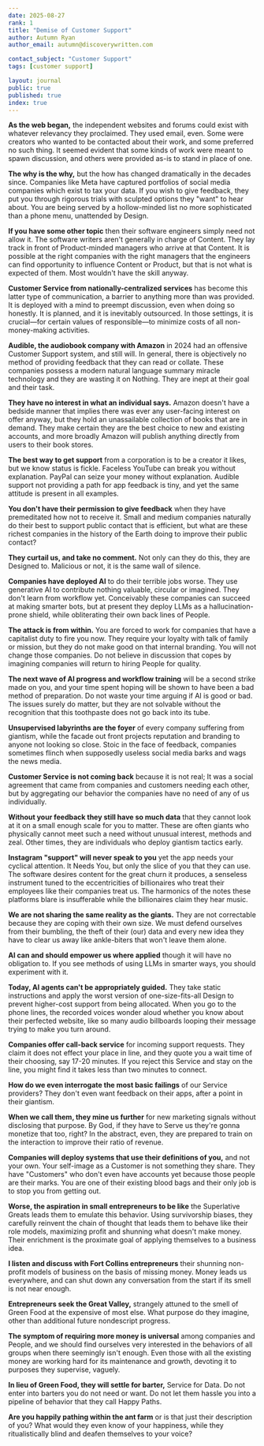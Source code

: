 ```yaml
---
date: 2025-08-27
rank: 1
title: "Demise of Customer Support"
author: Autumn Ryan
author_email: autumn@discoverywritten.com

contact_subject: "Customer Support"
tags: [customer support]

layout: journal
public: true
published: true
index: true
---
```


**As the web began,** the independent websites and forums could exist with whatever relevancy they proclaimed. They used email, even. Some were creators who wanted to be contacted about their work, and some preferred no such thing. It seemed evident that some kinds of work were meant to spawn discussion, and others were provided as-is to stand in place of one.

**The why is the why,** but the how has changed dramatically in the decades since. Companies like Meta have captured portfolios of social media companies which exist to tax your data. If you wish to give feedback, they put you through rigorous trials with sculpted options they "want" to hear about. You are being served by a hollow-minded list no more sophisticated than a phone menu, unattended by Design.

**If you have some other topic** then their software engineers simply need not allow it. The software writers aren't generally in charge of Content. They lay track in front of Product-minded managers who arrive at that Content. It is possible at the right companies with the right managers that the engineers can find opportunity to influence Content or Product, but that is not what is expected of them. Most wouldn't have the skill anyway.

**Customer Service from nationally-centralized services** has become this latter type of communication, a barrier to anything more than was provided. It is deployed with a mind to preempt discussion, even when doing so honestly. It is planned, and it is inevitably outsourced. In those settings, it is crucial—for certain values of responsible—to minimize costs of all non-money-making activities.

**Audible, the audiobook company with Amazon** in 2024 had an offensive Customer Support system, and still will. In general, there is objectively no method of providing feedback that they can read or collate. These companies possess a modern natural language summary miracle technology and they are wasting it on Nothing. They are inept at their goal and their task.

**They have no interest in what an individual says.** Amazon doesn't have a bedside manner that implies there was ever any user-facing interest on offer anyway, but they hold an unassailable collection of books that are in demand. They make certain they are the best choice to new and existing accounts, and more broadly Amazon will publish anything directly from users to their book stores.

**The best way to get support** from a corporation is to be a creator it likes, but we know status is fickle. Faceless YouTube can break you without explanation. PayPal can seize your money without explanation. Audible support not providing a path for app feedback is tiny, and yet the same attitude is present in all examples.

**You don't have their permission to give feedback** when they have premeditated how not to receive it. Small and medium companies naturally do their best to support public contact that is efficient, but what are these richest companies in the history of the Earth doing to improve their public contact?

**They curtail us, and take no comment.** Not only can they do this, they are Designed to. Malicious or not, it is the same wall of silence.

**Companies have deployed AI** to do their terrible jobs worse. They use generative AI to contribute nothing valuable, circular or imagined. They don't learn from workflow yet. Conceivably these companies can succeed at making smarter bots, but at present they deploy LLMs as a hallucination-prone shield, while obliterating their own back lines of People.

**The attack is from within.** You are forced to work for companies that have a capitalist duty to fire you now. They require your loyalty with talk of family or mission, but they do not make good on that internal branding. You will not change those companies. Do not believe in discussion that copes by imagining companies will return to hiring People for quality.

**The next wave of AI progress and workflow training** will be a second strike made on you, and your time spent hoping will be shown to have been a bad method of preparation. Do not waste your time arguing if AI is good or bad. The issues surely do matter, but they are not solvable without the recognition that this toothpaste does not go back into its tube.

**Unsupervised labyrinths are the foyer** of every company suffering from giantism, while the facade out front projects reputation and branding to anyone not looking so close. Stoic in the face of feedback, companies sometimes flinch when supposedly useless social media barks and wags the news media.

**Customer Service is not coming back** because it is not real; It was a social agreement that came from companies and customers needing each other, but by aggregating our behavior the companies have no need of any of us individually.

**Without your feedback they still have so much data** that they cannot look at it on a small enough scale for you to matter. These are often giants who physically cannot meet such a need without unusual interest, methods and zeal. Other times, they are individuals who deploy giantism tactics early.

**Instagram "support" will never speak to you** yet the app needs your cyclical attention. It Needs You, but only the slice of you that they can use. The software desires content for the great churn it produces, a senseless instrument tuned to the eccentricities of billionaires who treat their employees like their companies treat us. The harmonics of the notes these platforms blare is insufferable while the billionaires claim they hear music.

**We are not sharing the same reality as the giants.** They are not correctable because they are coping with their own size. We must defend ourselves from their bumbling, the theft of their (our) data and every new idea they have to clear us away like ankle-biters that won't leave them alone.

**AI can and should empower us where applied** though it will have no obligation to. If you see methods of using LLMs in smarter ways, you should experiment with it.

**Today, AI agents can't be appropriately guided.** They take static instructions and apply the worst version of one-size-fits-all Design to prevent higher-cost support from being allocated. When you go to the phone lines, the recorded voices wonder aloud whether you know about their perfected website, like so many audio billboards looping their message trying to make you turn around.

**Companies offer call-back service** for incoming support requests. They claim it does not effect your place in line, and they quote you a wait time of their choosing, say 17-20 minutes. If you reject this Service and stay on the line, you might find it takes less than two minutes to connect.

**How do we even interrogate the most basic failings** of our Service providers? They don't even want feedback on their apps, after a point in their giantism.

**When we call them, they mine us further** for new marketing signals without disclosing that purpose. By God, if they have to Serve us they're gonna monetize that too, right? In the abstract, even, they are prepared to train on the interaction to improve their ratio of revenue.

**Companies will deploy systems that use their definitions of you,** and not your own. Your self-image as a Customer is not something they share. They have "Customers" who don't even have accounts yet because those people are their marks. You are one of their existing blood bags and their only job is to stop you from getting out.

**Worse, the aspiration in small entrepreneurs to be like** the Superlative Greats leads them to emulate this behavior. Using survivorship biases, they carefully reinvent the chain of thought that leads them to behave like their role models, maximizing profit and shunning what doesn't make money. Their enrichment is the proximate goal of applying themselves to a business idea.

**I listen and discuss with Fort Collins entrepreneurs** their shunning non-profit models of business on the basis of missing money. Money leads us everywhere, and can shut down any conversation from the start if its smell is not near enough.

**Entrepreneurs seek the Great Valley,** strangely attuned to the smell of Green Food at the expensive of most else. What purpose do they imagine, other than additional future nondescript progress.

**The symptom of requiring more money is universal** among companies and People, and we should find ourselves very interested in the behaviors of all groups when there seemingly isn't enough. Even those with all the existing money are working hard for its maintenance and growth, devoting it to purposes they supervise, vaguely.

**In lieu of Green Food, they will settle for barter,** Service for Data. Do not enter into barters you do not need or want. Do not let them hassle you into a pipeline of behavior that they call Happy Paths.

**Are you happily pathing within the ant farm** or is that just their description of you? What would they even know of your happiness, while they ritualistically blind and deafen themselves to your voice?
